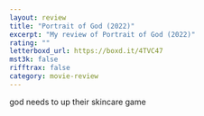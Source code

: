 ```yaml
---
layout: review
title: "Portrait of God (2022)"
excerpt: "My review of Portrait of God (2022)"
rating: ""
letterboxd_url: https://boxd.it/4TVC47
mst3k: false
rifftrax: false
category: movie-review
---
```


god needs to up their skincare game
